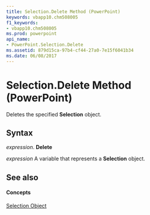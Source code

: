 ```yaml
---
title: Selection.Delete Method (PowerPoint)
keywords: vbapp10.chm508005
f1_keywords:
- vbapp10.chm508005
ms.prod: powerpoint
api_name:
- PowerPoint.Selection.Delete
ms.assetid: 879d15ca-97b4-cf44-27a0-7e15f6041b34
ms.date: 06/08/2017
---
```



# Selection.Delete Method (PowerPoint)

Deletes the specified  **Selection** object.


## Syntax

 _expression_. **Delete**

 _expression_ A variable that represents a **Selection** object.


## See also


#### Concepts


[Selection Object](PowerPoint.Selection.md)

